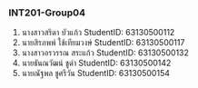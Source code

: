 ### INT201-Group04

1. นางสาวสริดา บัวแก้ว       StudentID: 63130500112
2. นายสิรภพพ์ ใช้เทียมวงษ์    StudentID: 63130500117
3. นางสาวอรวรรณ สระแก้ว    StudentID: 63130500132
4. นายธันณวัฒน์ ชูดำ        StudentID: 63130500142
5. นายณัฐพล ชูศรีวัน         StudentID: 63130500154
